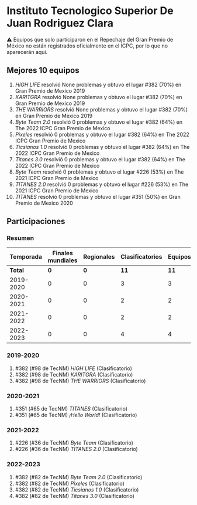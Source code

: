# Instituto Tecnologico Superior De Juan Rodriguez Clara

:warning: Equipos que solo participaron en el Repechaje del Gran Premio de México no están registrados oficialmente en el ICPC, por lo que no aparecerán aquí.

## Mejores 10 equipos

1. _HIGH LIFE_ resolvió None problemas y obtuvo el lugar #382 (70%) en Gran Premio de Mexico 2019
1. _KARITGRA_ resolvió None problemas y obtuvo el lugar #382 (70%) en Gran Premio de Mexico 2019
1. _THE WARRIORS_ resolvió None problemas y obtuvo el lugar #382 (70%) en Gran Premio de Mexico 2019
1. _Byte Team 2.0_ resolvió 0 problemas y obtuvo el lugar #382 (64%) en The 2022 ICPC Gran Premio de Mexico
1. _Pixeles_ resolvió 0 problemas y obtuvo el lugar #382 (64%) en The 2022 ICPC Gran Premio de Mexico
1. _Ticsianos 1.0_ resolvió 0 problemas y obtuvo el lugar #382 (64%) en The 2022 ICPC Gran Premio de Mexico
1. _Titanes 3.0_ resolvió 0 problemas y obtuvo el lugar #382 (64%) en The 2022 ICPC Gran Premio de Mexico
1. _Byte Team_ resolvió 0 problemas y obtuvo el lugar #226 (53%) en The 2021 ICPC Gran Premio de Mexico
1. _TITANES 2.0_ resolvió 0 problemas y obtuvo el lugar #226 (53%) en The 2021 ICPC Gran Premio de Mexico
1. _TITANES_ resolvió 0 problemas y obtuvo el lugar #351 (50%) en Gran Premio de Mexico 2020

## Participaciones

### Resumen

| Temporada | Finales mundiales | Regionales | Clasificatorios | Equipos |
| --- | --- | --- | --- | --- |
| **Total** | **0** | **0** | **11** | **11** |
| 2019-2020 | 0 | 0 | 3 | 3 |
| 2020-2021 | 0 | 0 | 2 | 2 |
| 2021-2022 | 0 | 0 | 2 | 2 |
| 2022-2023 | 0 | 0 | 4 | 4 |

### 2019-2020

1. #382 (#98 de TecNM) _HIGH LIFE_ (Clasificatorio)
1. #382 (#98 de TecNM) _KARITGRA_ (Clasificatorio)
1. #382 (#98 de TecNM) _THE WARRIORS_ (Clasificatorio)

### 2020-2021

1. #351 (#65 de TecNM) _TITANES_ (Clasificatorio)
1. #351 (#65 de TecNM) _¡Hello World!_ (Clasificatorio)

### 2021-2022

1. #226 (#36 de TecNM) _Byte Team_ (Clasificatorio)
1. #226 (#36 de TecNM) _TITANES 2.0_ (Clasificatorio)

### 2022-2023

1. #382 (#82 de TecNM) _Byte Team 2.0_ (Clasificatorio)
1. #382 (#82 de TecNM) _Pixeles_ (Clasificatorio)
1. #382 (#82 de TecNM) _Ticsianos 1.0_ (Clasificatorio)
1. #382 (#82 de TecNM) _Titanes 3.0_ (Clasificatorio)



